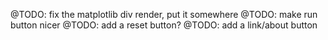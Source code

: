 @TODO: fix the matplotlib div render, put it somewhere
@TODO: make run button nicer
@TODO: add a reset button?
@TODO: add a link/about button
